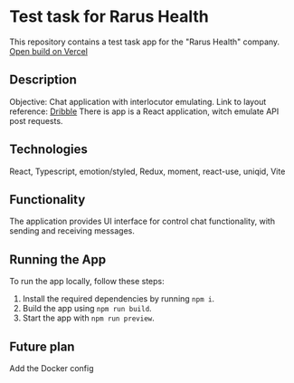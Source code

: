 # Test task for Rarus Health

This repository contains a test task app for the "Rarus Health" company.
[Open build on Vercel](https://rarus-test.vercel.app/)

## Description
Objective: Chat application with interlocutor emulating.
Link to layout reference: [Dribble](https://dribbble.com/shots/4611750-Material-design-chat-app)
There is app is a React application, witch emulate API post requests.

## Technologies

React, Typescript, emotion/styled, Redux, moment, react-use, uniqid, Vite

## Functionality

The application provides UI interface for control chat functionality, with sending and receiving messages.

## Running the App

To run the app locally, follow these steps:

1.  Install the required dependencies by running `npm i`.
2.  Build the app using `npm run build`.
3.  Start the app with `npm run preview`.

## Future plan
Add the Docker config
